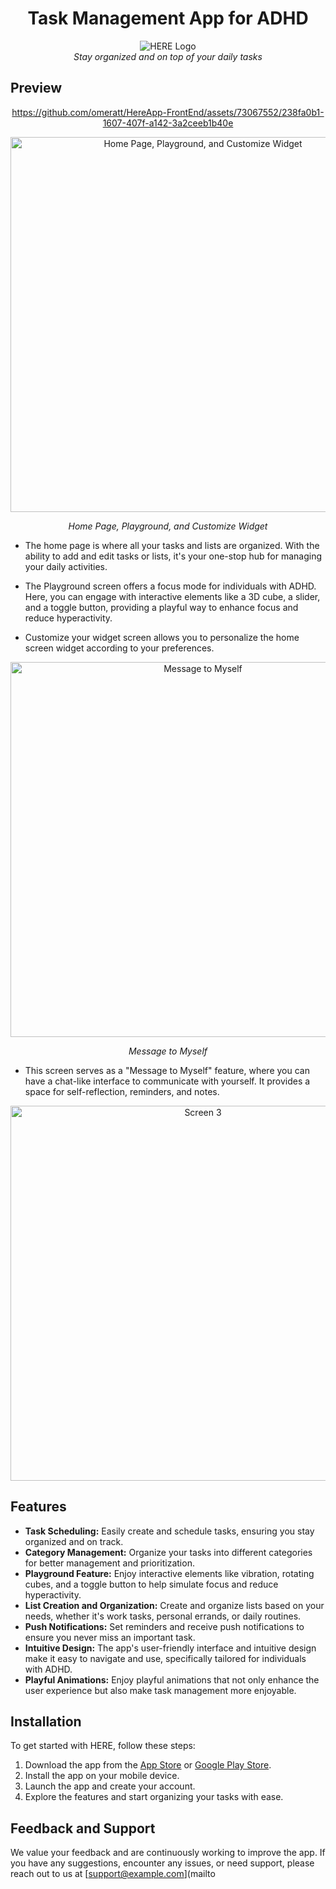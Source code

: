 <h1 align="center">
 Task Management App for ADHD
</h1>
<p align="center">
<img src="https://i.ibb.co/fdqGWxk/Group-253.png" alt="HERE Logo"><br>
  <em>Stay organized and on top of your daily tasks</em>
</p>

## Preview
<div align="center">
<a href="https://www.youtube.com/watch?v=7yljqBFDWtA" target="_blank" align="center"> 
  
  https://github.com/omeratt/HereApp-FrontEnd/assets/73067552/238fa0b1-1607-407f-a142-3a2ceeb1b40e
  
</a>
</div>


<div align="center">
  <img src="https://i.ibb.co/nc3FSLD/6.png" alt="Home Page, Playground, and Customize Widget" width="600" />
  <p><em>Home Page, Playground, and Customize Widget</em></p>
</div>

- The home page is where all your tasks and lists are organized. With the ability to add and edit tasks or lists, it's your one-stop hub for managing your daily activities.

- The Playground screen offers a focus mode for individuals with ADHD. Here, you can engage with interactive elements like a 3D cube, a slider, and a toggle button, providing a playful way to enhance focus and reduce hyperactivity.

- Customize your widget screen allows you to personalize the home screen widget according to your preferences.

<div align="center">
  <img src="https://i.ibb.co/zGQpKFj/3.png" alt="Message to Myself" width="600" />
  <p><em>Message to Myself</em></p>
</div>

- This screen serves as a "Message to Myself" feature, where you can have a chat-like interface to communicate with yourself. It provides a space for self-reflection, reminders, and notes.

<div align="center">
  <img src="https://i.ibb.co/7nChqYb/4.png" alt="Screen 3" width="600" />
</div>

## Features

- **Task Scheduling:** Easily create and schedule tasks, ensuring you stay organized and on track.
- **Category Management:** Organize your tasks into different categories for better management and prioritization.
- **Playground Feature:** Enjoy interactive elements like vibration, rotating cubes, and a toggle button to help simulate focus and reduce hyperactivity.
- **List Creation and Organization:** Create and organize lists based on your needs, whether it's work tasks, personal errands, or daily routines.
- **Push Notifications:** Set reminders and receive push notifications to ensure you never miss an important task.
- **Intuitive Design:** The app's user-friendly interface and intuitive design make it easy to navigate and use, specifically tailored for individuals with ADHD.
- **Playful Animations:** Enjoy playful animations that not only enhance the user experience but also make task management more enjoyable.

## Installation

To get started with HERE, follow these steps:

1. Download the app from the [App Store](https://example.com) or [Google Play Store](https://example.com).
2. Install the app on your mobile device.
3. Launch the app and create your account.
4. Explore the features and start organizing your tasks with ease.

## Feedback and Support

We value your feedback and are continuously working to improve the app. If you have any suggestions, encounter any issues, or need support, please reach out to us at [support@example.com](mailto
